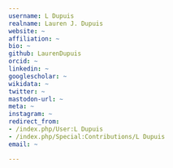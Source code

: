 ```yaml
---
username: L Dupuis
realname: Lauren J. Dupuis
website: ~
affiliation: ~
bio: ~
github: LaurenDupuis
orcid: ~
linkedin: ~
googlescholar: ~
wikidata: ~
twitter: ~
mastodon-url: ~
meta: ~
instagram: ~
redirect_from:
- /index.php/User:L Dupuis
- /index.php/Special:Contributions/L Dupuis
email: ~

---
```

